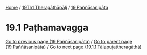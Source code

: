 
[Home](/) / [19Th1 Theragāthāpāḷi](../../19Th1.md) / [19 Paññāsanipāta](../19.md)

# 19.1 Paṭhamavagga


[Go to previous page (19 Paññāsanipāta)](../19.md) / [Go to parent page (19 Paññāsanipāta)](../19.md) / [Go to next page (19.1.1 Tālapuṭattheragāthā)](19.1/19.1.1.md)


